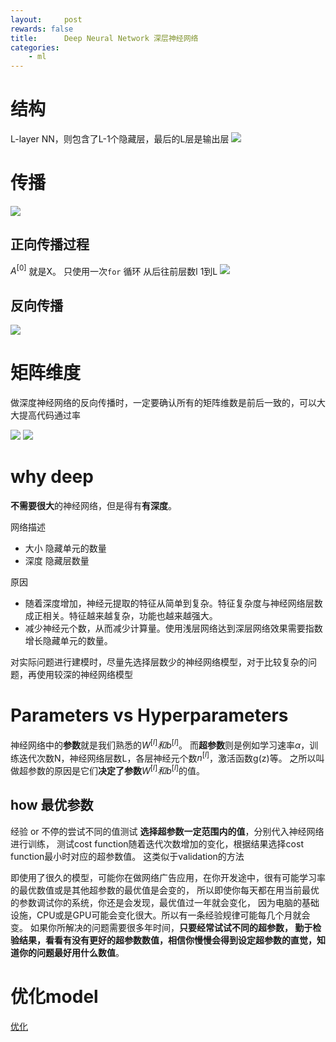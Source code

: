 ```yaml
---
layout:     post
rewards: false
title:      Deep Neural Network 深层神经网络
categories:
    - ml
---
```

# 结构
L-layer NN，则包含了L-1个隐藏层，最后的L层是输出层
![](https://ws2.sinaimg.cn/large/006tNc79gy1fvq8vr40idj316o0vcwlf.jpg)

# 传播
![](https://ws3.sinaimg.cn/large/006tNc79gy1fvqgpcpsvdj31kw0uu7hc.jpg)
## 正向传播过程
$A^{\lbrack0\rbrack}$ 就是X。 只使用一次`for` 循环 从后往前层数l 1到L
![](https://ws4.sinaimg.cn/large/006tNc79gy1fvq91hpkcjj31jc08saa5.jpg)

## 反向传播
![](https://ws3.sinaimg.cn/large/006tNc79gy1fvqg95eyhsj31bc13egn9.jpg)


# 矩阵维度
做深度神经网络的反向传播时，一定要确认所有的矩阵维数是前后一致的，可以大大提高代码通过率

<span class='gp-2'>
    <img src='https://ws4.sinaimg.cn/large/006tNc79gy1fvqe3tqfq1j31co0qswfx.jpg' />
    <img src='https://ws1.sinaimg.cn/large/006tNc79gy1fvqe60c0lmj31im0jqwfl.jpg' />
</span>


# why deep

**不需要很大**的神经网络，但是得有**有深度**。

网络描述
- 大小 隐藏单元的数量
- 深度 隐藏层数量   

原因
- 随着深度增加，神经元提取的特征从简单到复杂。特征复杂度与神经网络层数成正相关。特征越来越复杂，功能也越来越强大。
- 减少神经元个数，从而减少计算量。使用浅层网络达到深层网络效果需要指数增长隐藏单元的数量。

对实际问题进行建模时，尽量先选择层数少的神经网络模型，对于比较复杂的问题，再使用较深的神经网络模型

# Parameters vs Hyperparameters

神经网络中的**参数**就是我们熟悉的$W^{[l]}和b^{[l]}$。
而**超参数**则是例如学习速率$\alpha$，训练迭代次数N，神经网络层数L，各层神经元个数$n^{[l]}$，激活函数g(z)等。
之所以叫做超参数的原因是它们**决定了参数**$W^{[l]}和b^{[l]}$的值。

## how 最优参数
经验 or 不停的尝试不同的值测试
**选择超参数一定范围内的值**，分别代入神经网络进行训练，
测试cost function随着迭代次数增加的变化，根据结果选择cost function最小时对应的超参数值。
这类似于validation的方法

即使用了很久的模型，可能你在做网络广告应用，在你开发途中，很有可能学习率的最优数值或是其他超参数的最优值是会变的，
所以即使你每天都在用当前最优的参数调试你的系统，你还是会发现，最优值过一年就会变化，
因为电脑的基础设施，CPU或是GPU可能会变化很大。所以有一条经验规律可能每几个月就会变。
如果你所解决的问题需要很多年时间，**只要经常试试不同的超参数，
勤于检验结果，看看有没有更好的超参数数值，相信你慢慢会得到设定超参数的直觉，知道你的问题最好用什么数值**。


# 优化model
[优化](/ml/2018/09/29/NN优化/)

